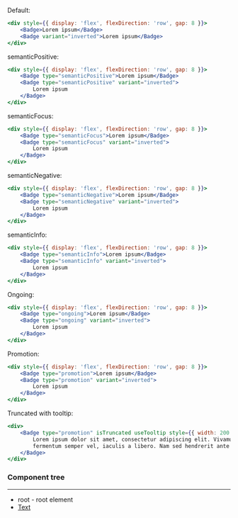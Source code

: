 Default:

```jsx
<div style={{ display: 'flex', flexDirection: 'row', gap: 8 }}>
    <Badge>Lorem ipsum</Badge>
    <Badge variant="inverted">Lorem ipsum</Badge>
</div>
```

semanticPositive:

```jsx
<div style={{ display: 'flex', flexDirection: 'row', gap: 8 }}>
    <Badge type="semanticPositive">Lorem ipsum</Badge>
    <Badge type="semanticPositive" variant="inverted">
        Lorem ipsum
    </Badge>
</div>
```

semanticFocus:

```jsx
<div style={{ display: 'flex', flexDirection: 'row', gap: 8 }}>
    <Badge type="semanticFocus">Lorem ipsum</Badge>
    <Badge type="semanticFocus" variant="inverted">
        Lorem ipsum
    </Badge>
</div>
```

semanticNegative:

```jsx
<div style={{ display: 'flex', flexDirection: 'row', gap: 8 }}>
    <Badge type="semanticNegative">Lorem ipsum</Badge>
    <Badge type="semanticNegative" variant="inverted">
        Lorem ipsum
    </Badge>
</div>
```

semanticInfo:

```jsx
<div style={{ display: 'flex', flexDirection: 'row', gap: 8 }}>
    <Badge type="semanticInfo">Lorem ipsum</Badge>
    <Badge type="semanticInfo" variant="inverted">
        Lorem ipsum
    </Badge>
</div>
```

Ongoing:

```jsx
<div style={{ display: 'flex', flexDirection: 'row', gap: 8 }}>
    <Badge type="ongoing">Lorem ipsum</Badge>
    <Badge type="ongoing" variant="inverted">
        Lorem ipsum
    </Badge>
</div>
```

Promotion:

```jsx
<div style={{ display: 'flex', flexDirection: 'row', gap: 8 }}>
    <Badge type="promotion">Lorem ipsum</Badge>
    <Badge type="promotion" variant="inverted">
        Lorem ipsum
    </Badge>
</div>
```

Truncated with tooltip:

```jsx
<div>
    <Badge type="promotion" isTruncated useTooltip style={{ width: 200 }}>
        Lorem ipsum dolor sit amet, consectetur adipiscing elit. Vivamus arcu nulla, pretium
        fermentum semper vel, iaculis a libero. Nam sed hendrerit ante
    </Badge>
</div>
```

### Component tree

---

-   root - root element
-   [Text](#/Typography?id=text)
